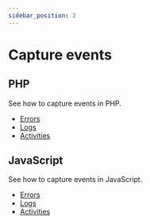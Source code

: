 ```yaml
---
sidebar_position: 2
---
```


# Capture events

## PHP

See how to capture events in PHP.

- [Errors](/php/capture-events/errors)
- [Logs](/php/capture-events/logs)
- [Activities](/php/capture-events/activities)

## JavaScript

See how to capture events in JavaScript.

- [Errors](/js/capture-events/errors)
- [Logs](/js/capture-events/logs)
- [Activities](/js/capture-events/activities)
